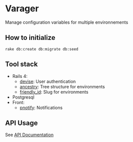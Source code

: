# Varager

Manage configuration variables for multiple environnements

## How to initialize

```
rake db:create db:migrate db:seed
```

## Tool stack

- Rails 4:
    - [devise](https://github.com/plataformatec/devise): User authentication
    - [ancestry](https://github.com/stefankroes/ancestry): Tree structure for environments
    - [friendly_id](https://github.com/norman/friendly_id): Slug for environments
- Postgresql
- Front:
    - [pnotify](https://github.com/sciactive/pnotify): Notifications

## API Usage

See [API Documentation](APIDOC.md)

